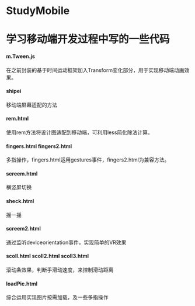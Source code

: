 # StudyMobile
学习移动端开发过程中写的一些代码
===========================
#### m.Tween.js 
在之前封装的基于时间运动框架加入Transform变化部分，用于实现移动端动画效果。<br>
#### shipei
移动端屏幕适配的方法<br>
#### rem.html
使用rem方法将设计图适配到移动端，可利用less简化除法计算。<br>
#### fingers.html fingers2.html
多指操作，fingers.html运用gestures事件，fingers2.html为兼容方法。<br>
#### screem.html
横竖屏切换<br>
#### sheck.html
摇一摇<br>
#### screem2.html
通过监听deviceorientation事件，实现简单的VR效果<br>
#### scoll.html scoll2.html scoll3.html
滚动条效果，判断手滑动速度，来控制滑动距离<br>
#### loadPic.html
综合运用实现图片按需加载，及一些多指操作<br>
